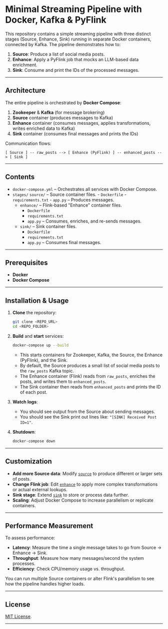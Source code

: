 # Minimal Streaming Pipeline with Docker, Kafka & PyFlink

This repository contains a simple streaming pipeline with three distinct stages (Source, Enhance, Sink) running in separate Docker containers, connected by Kafka. The pipeline demonstrates how to:

1. **Source**: Produce a list of social media posts.
2. **Enhance**: Apply a PyFlink job that mocks an LLM-based data enrichment.
3. **Sink**: Consume and print the IDs of the processed messages.

---

## Architecture

The entire pipeline is orchestrated by **Docker Compose**:

1. **Zookeeper** & **Kafka** (for message brokering)
2. **Source** container (produces messages to Kafka)
3. **Enhance** container (consumes messages, applies transformations, writes enriched data to Kafka)
4. **Sink** container (consumes final messages and prints the IDs)

Communication flows:

```
[ Source ] -- raw_posts --> [ Enhance (PyFlink) ] -- enhanced_posts --> [ Sink ]
```

---

## Contents

-   `docker-compose.yml` – Orchestrates all services with Docker Compose.
-   `stages/`
        `source/` – Source container files.
        -   `Dockerfile`
        -   `requirements.txt`
        -   `app.py` – Produces messages.
    -   `enhance/` – Flink-based "Enhance" container files.
        -   `Dockerfile`
        -   `requirements.txt`
        -   `app.py` – Consumes, enriches, and re-sends messages.
    -   `sink/` – Sink container files.
        -   `Dockerfile`
        -   `requirements.txt`
        -   `app.py` – Consumes final messages.

---

## Prerequisites

-   **Docker**
-   **Docker Compose**

---

## Installation & Usage

1. **Clone** the repository:

    ```bash
    git clone <REPO_URL>
    cd <REPO_FOLDER>
    ```

2. **Build** and **start** services:

    ```bash
    docker-compose up --build
    ```

    - This starts containers for Zookeeper, Kafka, the Source, the Enhance (PyFlink), and the Sink.
    - By default, the Source produces a small list of social media posts to the `raw_posts` Kafka topic.
    - The Enhance container (Flink) reads from `raw_posts`, enriches the posts, and writes them to `enhanced_posts`.
    - The Sink container then reads from `enhanced_posts` and prints the ID of each post.

3. **Watch logs**:

    - You should see output from the Source about sending messages.
    - You should see the Sink print out lines like: `"[SINK] Received Post ID=1"`.

4. **Shutdown**:
    ```bash
    docker-compose down
    ```

---

## Customization

-   **Add more Source data**: Modify [`source`](stages/source/app.py) to produce different or larger sets of posts.
-   **Change Flink job**: Edit [`enhance`](stages/enhance/app.py) to apply more complex transformations or actual external lookups.
-   **Sink stage**: Extend [`sink`](stages/sink/app.py) to store or process data further.
-   **Scaling**: Adjust Docker Compose to increase parallelism or replicate containers.

---

## Performance Measurement

To assess performance:

-   **Latency**: Measure the time a single message takes to go from Source → Enhance → Sink.
-   **Throughput**: Measure how many messages/second the system processes.
-   **Efficiency**: Check CPU/memory usage vs. throughput.

You can run multiple Source containers or alter Flink's parallelism to see how the pipeline handles higher loads.

---

## License

[MIT License](LICENSE).

---

